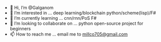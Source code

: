 - 👋 Hi, I’m @Galganom
- 👀 I’m interested in ... deep learning/blockchain python/scheme(lisp)/F#
- 🌱 I’m currently learning ... cnn/rnn/PoS F#
- 💞️ I’m looking to collaborate on ... python open-source project for beginners
- 📫 How to reach me ... email me to millco705@gmail.com

<!---
Galganom/Galganom is a ✨ special ✨ repository because its `README.md` (this file) appears on your GitHub profile.
You can click the Preview link to take a look at your changes.
--->
